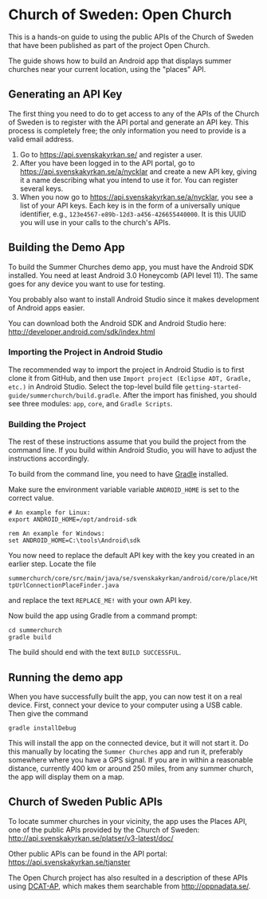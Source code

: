 # Church of Sweden: Open Church

This is a hands-on guide to using the public APIs of the Church of Sweden that have been published as part of the project Open Church.

The guide shows how to build an Android app that displays summer churches near your current location, using the "places" API.

## Generating an API Key

The first thing you need to do to get access to any of the APIs of the Church of Sweden is to register with the API portal and generate an API key. This process is completely free; the only information you need to provide is a valid email address.

1. Go to <https://api.svenskakyrkan.se/> and register a user.
2. After you have been logged in to the API portal, go to <https://api.svenskakyrkan.se/a/nycklar> and create a new API key, giving it a name describing what you intend to use it for. You can register several keys.
3. When you now go to <https://api.svenskakyrkan.se/a/nycklar>, you see a list of your API keys. Each key is in the form of a universally unique identifier, e.g., `123e4567-e89b-12d3-a456-426655440000`. It is this UUID you will use in your calls to the church's APIs.

## Building the Demo App

To build the Summer Churches demo app, you must have the Android SDK installed. You need at least Android 3.0 Honeycomb (API level 11). The same goes for any device you want to use for testing.

You probably also want to install Android Studio since it makes development of Android apps easier.

You can download both the Android SDK and Android Studio here:
<http://developer.android.com/sdk/index.html>

### Importing the Project in Android Studio ###

The recommended way to import the project in Android Studio is to first clone it from GitHub, and then use `Import project (Eclipse ADT, Gradle, etc.)` in Android Studio. Select the top-level build file `getting-started-guide/summerchurch/build.gradle`. After the import has finished, you should see three modules: `app`, `core`, and `Gradle Scripts`.

### Building the Project ###

The rest of these instructions assume that you build the project from the command line. If you build within Android Studio, you will have to adjust the instructions accordingly.

To build from the command line, you need to have [Gradle](https://gradle.org/downloads) installed.

Make sure the environment variable variable `ANDROID_HOME` is set to the correct value.

    # An example for Linux:
    export ANDROID_HOME=/opt/android-sdk

    rem An example for Windows:
    set ANDROID_HOME=C:\tools\Android\sdk

You now need to replace the default API key with the key you created in an earlier step. Locate the file 

`summerchurch/core/src/main/java/se/svenskakyrkan/android/core/place/HttpUrlConnectionPlaceFinder.java`

and replace the text `REPLACE_ME!` with your own API key.

Now build the app using Gradle from a command prompt:

    cd summerchurch
    gradle build

The build should end with the text `BUILD SUCCESSFUL`.

## Running the demo app

When you have successfully built the app, you can now test it on a real device. First, connect your device to your computer using a USB cable. Then give the command

    gradle installDebug

This will install the app on the connected device, but it will not start it. Do this manually by locating the `Summer Churches` app and run it, preferably somewhere where you have a GPS signal. If you are in within a reasonable distance, currently 400 km or around 250 miles, from any summer church, the app will display them on a map.

## Church of Sweden Public APIs

To locate summer churches in your vicinity, the app uses the Places API, one of the public APIs provided by the Church of Sweden:
<http://api.svenskakyrkan.se/platser/v3-latest/doc/>

Other public APIs can be found in the API portal:
<https://api.svenskakyrkan.se/tjanster>

The Open Church project has also resulted in a description of these APIs using [DCAT-AP](https://joinup.ec.europa.eu/asset/dcat_application_profile/description), which makes them searchable from <http://oppnadata.se/>.
